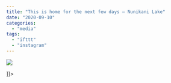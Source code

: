 ```yaml
---
title: "This is home for the next few days — Nunikani Lake"
date: "2020-09-10"
categories: 
  - "media"
tags: 
  - "ifttt"
  - "instagram"
---
```


![](images/119161943_424464595182447_7035661318622428970_n-1024x1024.jpg)

\]\]>
